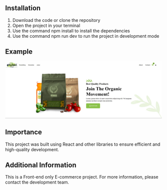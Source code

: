 
## Installation
1. Download the code or clone the repository
2. Open the project in your terminal
3. Use the command npm install to install the dependencies
4. Use the command npm run dev to run the project in development mode

## Example 

![Logo](/src/assets/Logo.JPG)


## Importance
This project was built using React and other libraries to ensure efficient and high-quality development.

## Additional Information
This is a Front-end only E-commerce project. For more information, please contact the development team.
